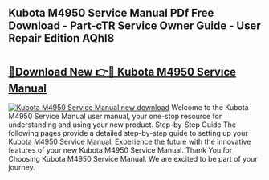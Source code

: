 ## Kubota M4950 Service Manual PDf Free Download - Part-cTR Service Owner Guide - User Repair Edition AQhI8

# <h2><a href="http://bc90878.oget.top/?id=Kubota+M4950+Service+Manual">🔗Download New 👉🔴 Kubota M4950 Service Manual</a></h2>

[![Kubota M4950 Service Manual new download](https://i.imgur.com/5g1atiW.png)](http://bc90878.oget.top/?id=Kubota+M4950+Service+Manual)
Welcome to the Kubota M4950 Service Manual user manual, your one-stop resource for understanding and using your new product. Step-by-Step Guide The following pages provide a detailed step-by-step guide to setting up your Kubota M4950 Service Manual. Experience the future with the innovative features of your new Kubota M4950 Service Manual. Thank You for Choosing Kubota M4950 Service Manual. We are excited to be part of your journey.
